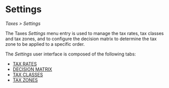 # Settings

*Taxes > Settings*

The Taxes *Settings* menu entry is used to manage the tax rates, tax classes and tax zones, and to configure the decision matrix to determine the tax zone to be applied to a specific order.

The *Settings* user interface is composed of the following tabs:

- [TAX RATES](./01a_TaxRates.md)
- [DECISION MATRIX](./01b_DecisionMatrix.md)
- [TAX CLASSES](./01c_TaxClasses.md)
- [TAX ZONES](./01d_TaxZones.md)
